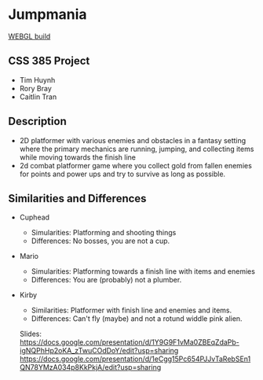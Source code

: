 # Jumpmania
[WEBGL build](https://timmy0402.github.io/Jumpmania/) 
## CSS 385 Project
- Tim Huynh
- Rory Bray
- Caitlin Tran
## Description
- 2D platformer with various enemies and obstacles in a fantasy setting where the primary mechanics are running, jumping, and collecting items while moving towards the finish line
- 2d combat platformer game where you collect gold from fallen enemies for points and power ups and try to survive as long as possible.
## Similarities and Differences
- Cuphead
  - Simularities: Platforming and shooting things
  - Differences: No bosses, you are not a cup.
- Mario
  - Simularities: Platforming towards a finish line with items and enemies
  - Differences: You are (probably) not a plumber.
- Kirby
  - Similarities: Platformer with finish line and enemies and items.
  - Differences: Can't fly (maybe) and not a rotund widdle pink alien.
 
  Slides:
https://docs.google.com/presentation/d/1Y9G9F1vMa0ZBEqZdaPb-igNQPhHp2oKA_zTwuCOdDoY/edit?usp=sharing
https://docs.google.com/presentation/d/1eCgg15Pc654PJJvTaRebSEn1QN78YMzA034p8KkPkjA/edit?usp=sharing

